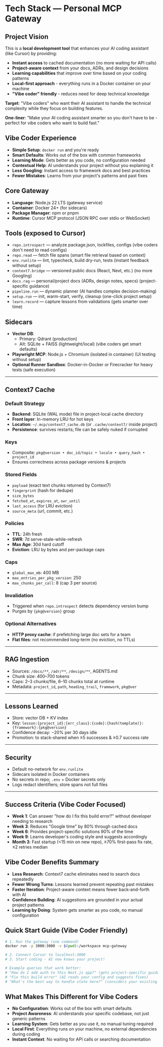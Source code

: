# Tech Stack — Personal MCP Gateway

## Project Vision
This is a **local development tool** that enhances your AI coding assistant (like Cursor) by providing:
- **Instant access** to cached documentation (no more waiting for API calls)
- **Project-aware context** from your docs, ADRs, and design decisions  
- **Learning capabilities** that improve over time based on your coding patterns
- **Local-first approach** - everything runs in a Docker container on your machine
- **"Vibe coder" friendly** - reduces need for deep technical knowledge

**Target**: "Vibe coders" who want their AI assistant to handle the technical complexity while they focus on building features.

**One-liner**: "Make your AI coding assistant smarter so you don't have to be - perfect for vibe coders who want to build fast."

## Vibe Coder Experience
- **Simple Setup**: `docker run` and you're ready
- **Smart Defaults**: Works out of the box with common frameworks
- **Learning Mode**: Gets better as you code, no configuration needed
- **Contextual Help**: AI understands your project without you explaining it
- **Less Googling**: Instant access to framework docs and best practices
- **Fewer Mistakes**: Learns from your project's patterns and past fixes

## Core Gateway
- **Language**: Node.js 22 LTS (gateway service)
- **Container**: Docker 24+ (for sidecars)
- **Package Manager**: npm or pnpm
- **Runtime**: Cursor MCP protocol (JSON RPC over stdio or WebSocket)

## Tools (exposed to Cursor)
- `repo.introspect` — analyze package.json, lockfiles, configs (vibe coders don't need to read configs)
- `repo.read` — fetch file spans (smart file retrieval based on context)
- `env.runlite` — lint, typecheck, build dry-run, tests (instant feedback without setup)
- `context7.bridge` — versioned public docs (React, Next, etc.) (no more Googling)
- `docs.rag` — personal/project docs (ADRs, design notes, specs) (project-specific guidance)
- `pipeline.run` — dynamic planner (AI handles complex decision-making)
- `setup.run` — init, warm-start, verify, cleanup (one-click project setup)
- `learn.record` — capture lessons from validations (gets smarter over time)

## Sidecars
- **Vector DB**:  
  - Primary: Qdrant (production)  
  - Alt: SQLite + FAISS (lightweight/local) (vibe coders get smart defaults)
- **Playwright MCP**: Node.js + Chromium (isolated in container) (UI testing without setup)
- **Optional Runner Sandbox**: Docker-in-Docker or Firecracker for heavy tests (safe execution)

---

## Context7 Cache

### Default Strategy
- **Backend**: SQLite (WAL mode) file in project-local cache directory  
- **Front layer**: In-memory LRU for hot keys  
- **Location**: `~/.mcp/context7_cache.db` (or `.cache/context7/` inside project)  
- **Persistence**: survives restarts; file can be safely nuked if corrupted  

### Keys
- Composite: `pkg@version • doc_id/topic • locale • query_hash • project_id`  
- Ensures correctness across package versions & projects  

### Stored Fields
- `payload` (exact text chunks returned by Context7)  
- `fingerprint` (hash for dedupe)  
- `size_bytes`  
- `fetched_at`, `expires_at`, `swr_until`  
- `last_access` (for LRU eviction)  
- `source_meta` (url, commit, etc.)

### Policies
- **TTL**: 24h fresh  
- **SWR**: 7d serve-stale-while-refresh  
- **Max Age**: 30d hard cutoff  
- **Eviction**: LRU by bytes and per-package caps  

### Caps
- `global_max_mb`: 400 MB  
- `max_entries_per_pkg_version`: 250  
- `max_chunks_per_call`: 8 (cap 3 per source)

### Invalidation
- Triggered when `repo.introspect` detects dependency version bump  
- Purges by `{pkg@version}` group  

### Optional Alternatives
- **HTTP proxy cache**: if prefetching large doc sets for a team  
- **Flat files**: not recommended long-term (no eviction, no TTLs)

---

## RAG Ingestion
- Sources: `/docs/**`, `/adr/**`, `/design/**`, AGENTS.md
- Chunk size: 400–700 tokens
- Caps: 2–3 chunks/file, 6–10 chunks total at runtime
- Metadata: `project_id`, `path`, `heading_trail`, `framework`, `pkg@ver`

---

## Lessons Learned
- Store: vector DB + KV index
- Key: `lesson:{project_id}:{err_class}:{code}:{hash(template)}:{framework}:{pkg@version}`
- Confidence decay: −20% per 30 days idle
- Promotion: to stack-shared when ≥5 successes & ≥0.7 success rate

---

## Security
- Default no-network for `env.runlite`
- Sidecars isolated in Docker containers
- No secrets in repo; `.env` + Docker secrets only
- Logs redact identifiers; store spans not full files

---

## Success Criteria (Vibe Coder Focused)
- **Week 1**: Can answer "how do I fix this build error?" without developer needing to research
- **Week 3**: Reduces "Google time" by 80% through cached docs  
- **Week 6**: Provides project-specific solutions 90% of the time
- **Week 9**: Learns developer's coding style and suggests accordingly
- **Month 3**: Fast startup (<15 min on new repo), ≥70% first-pass fix rate, ≤2 retries median

## Vibe Coder Benefits Summary
- **Less Research**: Context7 cache eliminates need to search docs repeatedly
- **Fewer Wrong Turns**: Lessons learned prevent repeating past mistakes  
- **Faster Iteration**: Project-aware context means fewer back-and-forth with AI
- **Confidence Building**: AI suggestions are grounded in your actual project patterns
- **Learning by Doing**: System gets smarter as you code, no manual configuration

## Quick Start Guide (Vibe Coder Friendly)
```bash
# 1. Run the gateway (one command)
docker run -p 3000:3000 -v $(pwd):/workspace mcp-gateway

# 2. Connect Cursor to localhost:3000
# 3. Start coding - AI now knows your project!

# Example queries that work better:
# "How do I add auth to this Next.js app?" (gets project-specific guidance)
# "Fix this build error" (AI reads your config and suggests fixes)
# "What's the best way to handle state here?" (considers your existing patterns)
```

## What Makes This Different for Vibe Coders
- **No Configuration**: Works out of the box with smart defaults
- **Project Awareness**: AI understands your specific codebase, not just generic patterns
- **Learning System**: Gets better as you use it, no manual tuning required
- **Local First**: Everything runs on your machine, no external dependencies during coding
- **Instant Context**: No waiting for API calls or searching documentation